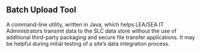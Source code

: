 Batch Upload Tool
-----------------

A command-line utility, written in Java, which helps LEA/SEA IT Administrators transmit data to the SLC data store without the use of additional third-party packaging and secure file transfer applications.  It may be helpful during initial testing of a site’s data integration process.
